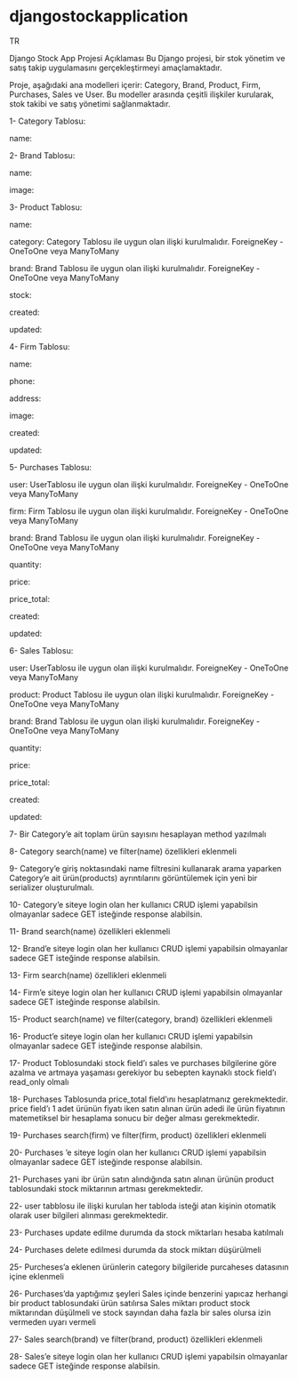 # djangostockapplication
TR 

Django Stock App Projesi Açıklaması Bu Django projesi, bir stok yönetim ve satış takip uygulamasını gerçekleştirmeyi amaçlamaktadır. 

Proje, aşağıdaki ana modelleri içerir: Category, Brand, Product, Firm, Purchases, Sales ve User. Bu modeller arasında çeşitli ilişkiler kurularak, stok takibi ve satış yönetimi sağlanmaktadır.

1- Category Tablosu:

name:

2- Brand Tablosu:

name:

image:

3- Product Tablosu:

name:

category: Category Tablosu ile uygun olan ilişki kurulmalıdır. ForeigneKey - OneToOne veya ManyToMany

brand: Brand Tablosu ile uygun olan ilişki kurulmalıdır. ForeigneKey - OneToOne veya ManyToMany

stock:

created:

updated:

4- Firm Tablosu:

name:

phone:

address:

image:

created:

updated:

5- Purchases Tablosu:

user: UserTablosu ile uygun olan ilişki kurulmalıdır. ForeigneKey - OneToOne veya ManyToMany

firm: Firm Tablosu ile uygun olan ilişki kurulmalıdır. ForeigneKey - OneToOne veya ManyToMany

brand: Brand Tablosu ile uygun olan ilişki kurulmalıdır. ForeigneKey - OneToOne veya ManyToMany

quantity:

price:

price_total:

created:

updated:

6- Sales Tablosu:

user: UserTablosu ile uygun olan ilişki kurulmalıdır. ForeigneKey - OneToOne veya ManyToMany

product: Product Tablosu ile uygun olan ilişki kurulmalıdır. ForeigneKey - OneToOne veya ManyToMany

brand: Brand Tablosu ile uygun olan ilişki kurulmalıdır. ForeigneKey - OneToOne veya ManyToMany

quantity:

price:

price_total:

created:

updated:

7- Bir Category’e ait toplam ürün sayısını hesaplayan method yazılmalı

8-  Category search(name) ve filter(name) özellikleri eklenmeli

9- Category’e giriş noktasındaki name filtresini kullanarak arama yaparken Category’e ait ürün(products)  ayrıntılarını görüntülemek için yeni bir serializer oluşturulmalı.

10- Category’e siteye login olan her kullanıcı CRUD işlemi yapabilsin olmayanlar sadece GET isteğinde response alabilsin.

11-  Brand search(name) özellikleri eklenmeli

12- Brand’e siteye login olan her kullanıcı CRUD işlemi yapabilsin olmayanlar sadece GET isteğinde response alabilsin.

13-  Firm search(name) özellikleri eklenmeli

14- Firm’e siteye login olan her kullanıcı CRUD işlemi yapabilsin olmayanlar sadece GET isteğinde response alabilsin.

15-  Product search(name) ve filter(category, brand) özellikleri eklenmeli

16- Product’e siteye login olan her kullanıcı CRUD işlemi yapabilsin olmayanlar sadece GET isteğinde response alabilsin.

17- Product Toblosundaki stock field’ı sales ve purchases bilgilerine göre azalma ve artmaya yaşaması gerekiyor bu sebepten kaynaklı stock field’ı read_only olmalı

18- Purchases Tablosunda price_total field’ını hesaplatmanız gerekmektedir. price field’ı 1 adet ürünün fiyatı iken satın alınan ürün adedi ile ürün fiyatının matemetiksel bir hesaplama sonucu bir değer alması gerekmektedir.

19-  Purchases search(firm) ve filter(firm, product) özellikleri eklenmeli

20- Purchases ’e siteye login olan her kullanıcı CRUD işlemi yapabilsin olmayanlar sadece GET isteğinde response alabilsin.

21- Purchases yani ibr ürün satın alındığında satın alınan ürünün product tablosundaki stock miktarının artması gerekmektedir.

22- user tabblosu ile ilişki kurulan her tabloda isteği atan kişinin otomatik olarak user bilgileri alınması gerekmektedir.

23- Purchases update edilme durumda da stock miktarları hesaba katılmalı

24- Purchases delete edilmesi durumda da stock miktarı düşürülmeli

25- Purcheses’a eklenen ürünlerin category bilgileride purcaheses datasının içine eklenmeli

26- Purchases’da yaptığımız şeyleri Sales içinde benzerini yapıcaz herhangi bir product tablosundaki ürün satılırsa Sales miktarı product stock miktarından düşülmeli ve stock sayından daha fazla bir sales olursa izin vermeden uyarı vermeli

27-  Sales search(brand) ve filter(brand, product) özellikleri eklenmeli

28- Sales’e siteye login olan her kullanıcı CRUD işlemi yapabilsin olmayanlar sadece GET isteğinde response alabilsin.
